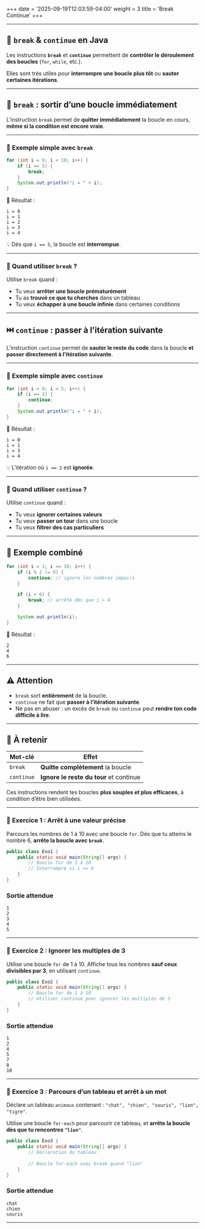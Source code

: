 +++
date = '2025-09-19T12:03:59-04:00'
weight = 3
title = 'Break Continue'
+++


---

## 🛑 `break` & `continue` en Java

Les instructions **`break`** et **`continue`** permettent de **contrôler le déroulement des boucles** (`for`, `while`, etc.).

Elles sont très utiles pour **interrompre une boucle plus tôt** ou **sauter certaines itérations**.

---

## 🚪 `break` : sortir d’une boucle immédiatement

L’instruction `break` permet de **quitter immédiatement** la boucle en cours, **même si la condition est encore vraie**.

---

### 🔂 Exemple simple avec `break`

```java
for (int i = 0; i < 10; i++) {
    if (i == 5) {
        break;
    }
    System.out.println("i = " + i);
}
```

🔎 Résultat :

```
i = 0  
i = 1  
i = 2  
i = 3  
i = 4
```

💡 Dès que `i == 5`, la boucle est **interrompue**.

---

### 🎯 Quand utiliser `break` ?

Utilise `break` quand :

* Tu veux **arrêter une boucle prématurément**
* Tu as **trouvé ce que tu cherches** dans un tableau
* Tu veux **échapper à une boucle infinie** dans certaines conditions

---

## ⏭️ `continue` : passer à l’itération suivante

L’instruction `continue` permet de **sauter le reste du code** dans la boucle **et passer directement à l’itération suivante**.

---

### 🔂 Exemple simple avec `continue`

```java
for (int i = 0; i < 5; i++) {
    if (i == 2) {
        continue;
    }
    System.out.println("i = " + i);
}
```

🔎 Résultat :

```
i = 0  
i = 1  
i = 3  
i = 4
```

💡 L’itération où `i == 2` est **ignorée**.

---

### 🎯 Quand utiliser `continue` ?

Utilise `continue` quand :

* Tu veux **ignorer certaines valeurs**
* Tu veux **passer un tour** dans une boucle
* Tu veux **filtrer des cas particuliers**

---

## 🔁 Exemple combiné

```java
for (int i = 1; i <= 10; i++) {
    if (i % 2 != 0) {
        continue; // ignore les nombres impairs
    }

    if (i > 6) {
        break; // arrête dès que i > 6
    }

    System.out.println(i);
}
```

🔎 Résultat :

```
2  
4  
6
```

---

## ⚠️ Attention

* `break` sort **entièrement** de la boucle.
* `continue` ne fait que **passer à l’itération suivante**.
* Ne pas en abuser : un excès de `break` ou `continue` peut **rendre ton code difficile à lire**.

---

## 🧠 À retenir

| Mot-clé    | Effet                                   |
| ---------- | --------------------------------------- |
| `break`    | **Quitte complètement** la boucle       |
| `continue` | **Ignore le reste du tour** et continue |

Ces instructions rendent tes boucles **plus souples et plus efficaces**, à condition d’être bien utilisées.

---

### 🔹 **Exercice 1 : Arrêt à une valeur précise**

Parcours les nombres de 1 à 10 avec une boucle `for`.
Dès que tu atteins le nombre 6, **arrête la boucle avec `break`**.

```java
public class Exo1 {
    public static void main(String[] args) {
        // Boucle for de 1 à 10
        // Interrompre si i == 6
    }
}
```

### Sortie attendue

```
1  
2  
3  
4  
5
```

---

### 🔹 **Exercice 2 : Ignorer les multiples de 3**

Utilise une boucle `for` de 1 à 10.
Affiche tous les nombres **sauf ceux divisibles par 3**, en utilisant `continue`.

```java
public class Exo2 {
    public static void main(String[] args) {
        // Boucle for de 1 à 10
        // Utiliser continue pour ignorer les multiples de 3
    }
}
```

### Sortie attendue

```
1  
2  
4  
5  
7  
8  
10
```

---

### 🔹 **Exercice 3 : Parcours d’un tableau et arrêt à un mot**

Déclare un tableau `animaux` contenant :
`"chat", "chien", "souris", "lion", "tigre"`.

Utilise une boucle `for-each` pour parcourir ce tableau,
et **arrête la boucle dès que tu rencontres `"lion"`**.

```java
public class Exo3 {
    public static void main(String[] args) {
        // Déclaration du tableau
        
        // Boucle for-each avec break quand "lion"
    }
}
```

### Sortie attendue

```
chat  
chien  
souris
```

---

